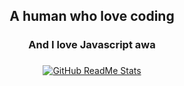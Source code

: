 <h2 align="center"> A human who love coding 
<h3 align="center">And I love Javascript awa</h3>
<h3 align="center"></h3>
<h4 align="center"></h4>
<div align="center">
<p>
  <a href=https://github.com/hello1234316">
  <img src="https://github-readme-stats.vercel.app/api?username=hello1234316to&show_icons=true&theme=react" alt="GitHub ReadMe Stats">
  </a>
</p>
</div>
